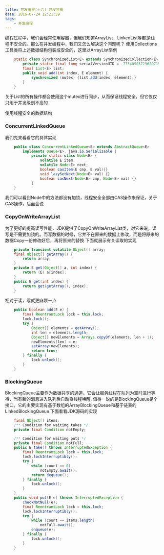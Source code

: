 ```yaml
---
title: 并发编程(十六) 并发容器
date: 2016-07-24 12:21:59
tags:
	- 并发编程
---
```

编程过程中，我们会经常使用容器，但我们知道ArrayList，LinkedList等都是线程不安全的。那么在并发编程中，我们又怎么解决这个问题呢？
使用Collections工具类将上述数据结构包装成安全的，这里以ArrayList举例

<!--more-->

``` java
	static class SynchronizedList<E> extends SynchronizedCollection<E> implements List<E> {
		private static final long serialVersionUID = -7754090372962971524L;
		final List<E> list;
		public void add(int index, E element) {
			synchronized (mutex) {list.add(index, element);}
		}
	}
```
关于List的所有操作都会使用这个mutex进行同步，从而保证线程安全，但它仅仅只用于并发级别不高的

使用线程安全的数据结构
### ConcurrentLinkedQueue

我们先来看看它的具体实现
``` java
	public class ConcurrentLinkedQueue<E> extends AbstractQueue<E>
        implements Queue<E>, java.io.Serializable {
			private static class Node<E> {
				volatile E item;
				volatile Node<E> next;
				boolean casItem(E cmp, E val){}
				void lazySetNext(Node<E> val) {}
				boolean casNext(Node<E> cmp, Node<E> val) {}
			}
	}
```
我们可以看到Node中的方法都没有加锁，线程安全全部由CAS操作来保证，关于CAS操作，后面会说

### CopyOnWriteArrayList

为了更好的提高读写性能，JDK提供了CopyOnWriteArrayList类，对它来说，读写是不需要加锁的。而写数据的时候，它并不在原来的数据上修改，而是将原来的数据Copy一份修改好后，再将原来的替换
下面就展示有关读取的实现
``` java
	private transient volatile Object[] array;
	final Object[] getArray() {
        return array;
    }
	private E get(Object[] a, int index) {
        return (E) a[index];
    }
	public E get(int index) {
        return get(getArray(), index);
    }
```
相对于读，写就更麻烦一点
``` java
	public boolean add(E e) {
        final ReentrantLock lock = this.lock;
        lock.lock();
        try {
            Object[] elements = getArray();
            int len = elements.length;
            Object[] newElements = Arrays.copyOf(elements, len + 1);
            newElements[len] = e;
            setArray(newElements);
            return true;
        } finally {
            lock.unlock();
        }
    }
```

### BlockingQueue

BlockingQueue主要作为数据共享的通道，它会让服务线程在队列为空时进行等待，当有新的消息进入队列后自动将线程唤醒, 值得一说的是BlockingQueue是个接口，它的主要实现有基于数组的ArrayBlockingQueue和基于链表的LinkedBlockingQueue
下面看看JDK源码的实现
``` java
	final Object[] items;
	/** Condition for waiting takes */
	private final Condition notEmpty;

	/** Condition for waiting puts */
	private final Condition notFull;
	public E take() throws InterruptedException {                                                 
        final ReentrantLock lock = this.lock;
        lock.lockInterruptibly();
        try {
            while (count == 0)
                notEmpty.await();
            return dequeue();
        } finally {
            lock.unlock();
        }
    }
	public void put(E e) throws InterruptedException {
        checkNotNull(e);
        final ReentrantLock lock = this.lock;
        lock.lockInterruptibly();
        try {
            while (count == items.length)
                notFull.await();
            enqueue(e);
        } finally {
            lock.unlock();
        }
    }
```
 
